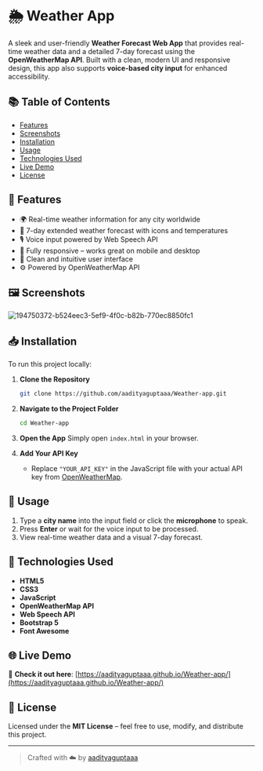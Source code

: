# 🌦️ Weather App

A sleek and user-friendly **Weather Forecast Web App** that provides real-time weather data and a detailed 7-day forecast using the **OpenWeatherMap API**. Built with a clean, modern UI and responsive design, this app also supports **voice-based city input** for enhanced accessibility.





## 📚 Table of Contents

- [Features](#-features)
- [Screenshots](#-screenshots)
- [Installation](#-installation)
- [Usage](#-usage)
- [Technologies Used](#-technologies-used)
- [Live Demo](#-live-demo)
- [License](#-license)





## 📌 Features

- 🌍 Real-time weather information for any city worldwide  
- 📅 7-day extended weather forecast with icons and temperatures  
- 🎙️ Voice input powered by Web Speech API  
- 📱 Fully responsive – works great on mobile and desktop  
- 🎨 Clean and intuitive user interface  
- ⚙️ Powered by OpenWeatherMap API  





## 🖼️ Screenshots

![194750372-b524eec3-5ef9-4f0c-b82b-770ec8850fc1](https://github.com/user-attachments/assets/0cc1e04b-5b53-452b-96ce-e21571eda6d4)







## 📥 Installation

To run this project locally:

1. **Clone the Repository**
   ```bash
   git clone https://github.com/aadityaguptaaa/Weather-app.git
   ```

2. **Navigate to the Project Folder**
   ```bash
   cd Weather-app
   ```

3. **Open the App**
   Simply open `index.html` in your browser.

4. **Add Your API Key**
   - Replace `"YOUR_API_KEY"` in the JavaScript file with your actual API key from [OpenWeatherMap](https://openweathermap.org/api).





## 🚀 Usage

1. Type a **city name** into the input field or click the **microphone** to speak.
2. Press **Enter** or wait for the voice input to be processed.
3. View real-time weather data and a visual 7-day forecast.





## 🧾 Technologies Used

- **HTML5**
- **CSS3**
- **JavaScript**
- **OpenWeatherMap API**
- **Web Speech API**
- **Bootstrap 5**
- **Font Awesome**





## 🌐 Live Demo

🔗 **Check it out here**: [https://aadityaguptaaa.github.io/Weather-app/](https://aadityaguptaaa.github.io/Weather-app/)





## 📄 License

Licensed under the **MIT License** – feel free to use, modify, and distribute this project.

---

> Crafted with ☁️ by [aadityaguptaaa](https://github.com/aadityaguptaaa)
